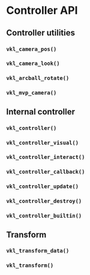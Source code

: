 # Controller API

## Controller utilities

### `vkl_camera_pos()`
### `vkl_camera_look()`
### `vkl_arcball_rotate()`
### `vkl_mvp_camera()`


## Internal controller

### `vkl_controller()`
### `vkl_controller_visual()`
### `vkl_controller_interact()`
### `vkl_controller_callback()`
### `vkl_controller_update()`
### `vkl_controller_destroy()`
### `vkl_controller_builtin()`


## Transform

### `vkl_transform_data()`
### `vkl_transform()`
